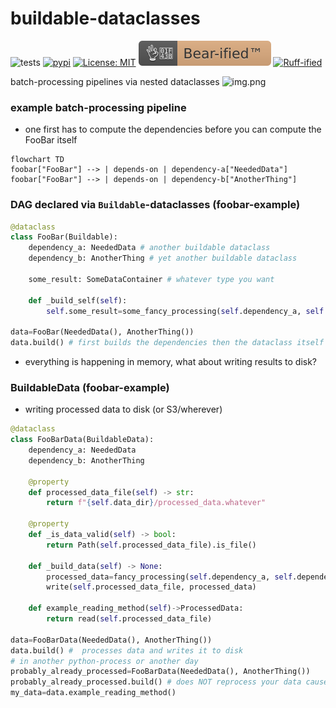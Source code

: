 # buildable-dataclasses
![tests](https://github.com/dertilo/buildable-dataclasses/actions/workflows/tests.yml/badge.svg)
[![pypi](https://img.shields.io/pypi/v/misc-python-utils.svg)](https://pypi.python.org/project/buildable-dataclasses)
[![License: MIT](https://img.shields.io/badge/License-MIT-green.svg)](https://opensource.org/licenses/MIT)
[![bear-ified](https://raw.githubusercontent.com/beartype/beartype-assets/main/badge/bear-ified.svg)](https://beartype.readthedocs.io)
[![Ruff-ified](https://img.shields.io/endpoint?url=https://raw.githubusercontent.com/astral-sh/ruff/main/assets/badge/v2.json)](https://github.com/dertilo/python-linters/blob/master/python_linters/ruff.toml)

batch-processing pipelines via nested dataclasses
![img.png](images/hammer.png)
### example batch-processing pipeline
- one first has to compute the dependencies before you can compute the FooBar itself
```mermaid
flowchart TD
foobar["FooBar"] --> | depends-on | dependency-a["NeededData"]
foobar["FooBar"] --> | depends-on | dependency-b["AnotherThing"]
```

### DAG declared via `Buildable`-dataclasses (foobar-example)
```python
@dataclass
class FooBar(Buildable):
    dependency_a: NeededData # another buildable dataclass
    dependency_b: AnotherThing # yet another buildable dataclass
    
    some_result: SomeDataContainer # whatever type you want

    def _build_self(self):
        self.some_result=some_fancy_processing(self.dependency_a, self.dependency_b)
    
data=FooBar(NeededData(), AnotherThing())
data.build() # first builds the dependencies then the dataclass itself (_build_self)
```
- everything is happening in memory, what about writing results to disk?

### BuildableData (foobar-example)
- writing processed data to disk (or S3/wherever)
```python
@dataclass
class FooBarData(BuildableData):
    dependency_a: NeededData
    dependency_b: AnotherThing

    @property
    def processed_data_file(self) -> str:
        return f"{self.data_dir}/processed_data.whatever"
    
    @property
    def _is_data_valid(self) -> bool:
        return Path(self.processed_data_file).is_file()

    def _build_data(self) -> None:
        processed_data=fancy_processing(self.dependency_a, self.dependency_b)
        write(self.processed_data_file, processed_data)
        
    def example_reading_method(self)->ProcessedData:
        return read(self.processed_data_file)

data=FooBarData(NeededData(), AnotherThing())
data.build() #  processes data and writes it to disk
# in another python-process or another day
probably_already_processed=FooBarData(NeededData(), AnotherThing())
probably_already_processed.build() # does NOT reprocess your data cause "is_data_valid" returns True
my_data=data.example_reading_method() 
```
